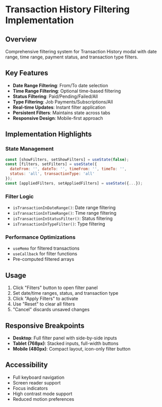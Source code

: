# Transaction History Filtering Implementation

## Overview
Comprehensive filtering system for Transaction History modal with date range, time range, payment status, and transaction type filters.

## Key Features
- **Date Range Filtering**: From/To date selection
- **Time Range Filtering**: Optional time-based filtering
- **Status Filtering**: Paid/Pending/Failed/All
- **Type Filtering**: Job Payments/Subscriptions/All
- **Real-time Updates**: Instant filter application
- **Persistent Filters**: Maintains state across tabs
- **Responsive Design**: Mobile-first approach

## Implementation Highlights

### State Management
```javascript
const [showFilters, setShowFilters] = useState(false);
const [filters, setFilters] = useState({
  dateFrom: '', dateTo: '', timeFrom: '', timeTo: '',
  status: 'all', transactionType: 'all'
});
const [appliedFilters, setAppliedFilters] = useState({...});
```

### Filter Logic
- `isTransactionInDateRange()`: Date range filtering
- `isTransactionInTimeRange()`: Time range filtering  
- `isTransactionInStatusFilter()`: Status filtering
- `isTransactionInTypeFilter()`: Type filtering

### Performance Optimizations
- `useMemo` for filtered transactions
- `useCallback` for filter functions
- Pre-computed filtered arrays

## Usage
1. Click "Filters" button to open filter panel
2. Set date/time ranges, status, and transaction type
3. Click "Apply Filters" to activate
4. Use "Reset" to clear all filters
5. "Cancel" discards unsaved changes

## Responsive Breakpoints
- **Desktop**: Full filter panel with side-by-side inputs
- **Tablet (768px)**: Stacked inputs, full-width buttons
- **Mobile (480px)**: Compact layout, icon-only filter button

## Accessibility
- Full keyboard navigation
- Screen reader support
- Focus indicators
- High contrast mode support
- Reduced motion preferences 